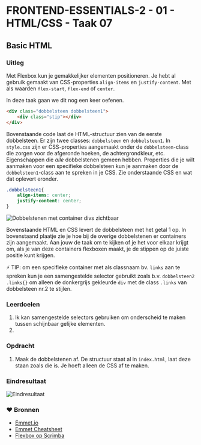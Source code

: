 # FRONTEND-ESSENTIALS-2 - 01 - HTML/CSS - Taak 07

## Basic HTML 

### Uitleg

Met Flexbox kun je gemakkelijker elementen positioneren. Je hebt al gebruik gemaakt van CSS-properties `align-items` en `justify-content`. Met als waarden `flex-start`, `flex-end` of `center`.

In deze taak gaan we dit nog een keer oefenen.

```html
<div class="dobbelsteen dobbelsteen1">
    <div class="stip"></div>
</div>
```
Bovenstaande code laat de HTML-structuur zien van de eerste dobbelsteen. Er zijn twee classes: `dobbelsteen` en `dobbelsteen1`. In `style.css` zijn er CSS-properties aangemaakt onder de `dobbelsteen`-class die zorgen voor de afgeronde hoeken, de achtergrondkleur, etc. Eigenschappen die *alle* dobbelstenen gemeen hebben. Properties die je wilt aanmaken voor een specifieke dobbelsteen kun je aanmaken door de `dobbelsteen1`-class aan te spreken in je CSS. Zie onderstaande CSS en wat dat oplevert eronder.

```css
.dobbelsteen1{
    align-items: center;
    justify-content: center;
}
```
![Dobbelstenen met container divs zichtbaar](img/dobbelstenen-container-vis.jpg)

Bovenstaande HTML en CSS levert de dobbelsteen met het getal 1 op. In bovenstaand plaatje zie je hoe bij de overige dobbelstenen er containers zijn aangemaakt. Aan jouw de taak om te kijken of je het voor elkaar krijgt om, als je van deze containers flexboxen maakt, je de stippen op de juiste positie kunt krijgen.

:zap: TIP: om een specifieke container met als classnaam bv. `links` aan te spreken kun je een samengestelde selector gebruikt zoals b.v. `dobbelsteen2 .links{}` om alleen de donkergrijs gekleurde `div` met de class `.links` van dobbelsteen nr.2 te stijlen.


### Leerdoelen

1. Ik kan samengestelde selectors gebruiken om onderscheid te maken tussen schijnbaar gelijke elementen.
2. 

### Opdracht

1. Maak de dobbelstenen af. De structuur staat al in `index.html`, laat deze staan zoals die is. Je hoeft alleen de CSS af te maken.

### Eindresultaat

![Eindresultaat](img/eindres-dobbelstenen.jpg)

### :heart: Bronnen

* [Emmet.io](https://www.emmet.io/)  
* [Emmet Cheatsheet](https://docs.emmet.io/cheat-sheet/)
* [Flexbox op Scrimba](https://scrimba.com/learn/flexbox)